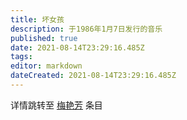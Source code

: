 ```yaml
---
title: 坏女孩
description: 于1986年1月7日发行的音乐
published: true
date: 2021-08-14T23:29:16.485Z
tags: 
editor: markdown
dateCreated: 2021-08-14T23:29:16.485Z
---
```


详情跳转至 [梅艳芳](../people/梅艳芳.md) 条目
